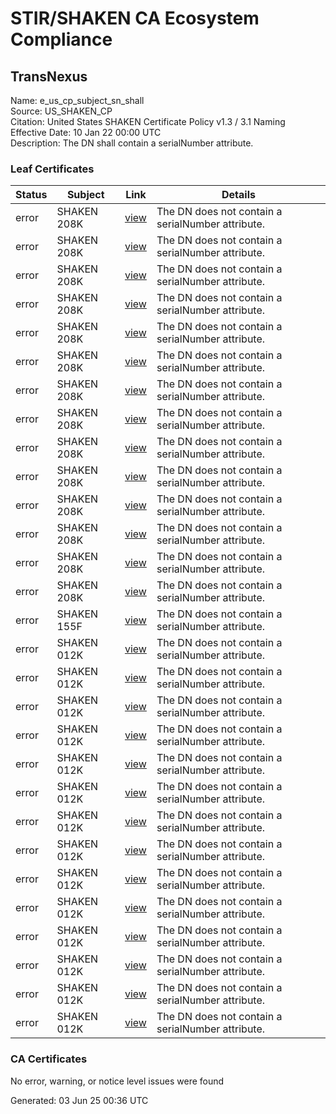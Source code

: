 # STIR/SHAKEN CA Ecosystem Compliance

## TransNexus

Name: e_us_cp_subject_sn_shall\
Source: US_SHAKEN_CP\
Citation: United States SHAKEN Certificate Policy v1.3 / 3.1 Naming\
Effective Date: 10 Jan 22 00:00 UTC\
Description: The DN shall contain a serialNumber attribute.

### Leaf Certificates

| Status | Subject | Link | Details |
|--------|---------|------|---------|
| error | SHAKEN 208K | [view](../../CERTS/dbd5bdde7ae90980feaf6b2c931b92fc23d4a8dd4f27288cf3ee43a18c795b99/README.md) | The DN does not contain a serialNumber attribute. |
| error | SHAKEN 208K | [view](../../CERTS/e3f0966d5ab445dd47dc99c49026afd2e7cf5a598f92e68d5d3c874d094a58db/README.md) | The DN does not contain a serialNumber attribute. |
| error | SHAKEN 208K | [view](../../CERTS/20af2dd9bb4299a76d03c840e04795d0afc14205de2b3d119619a0e3d75ea298/README.md) | The DN does not contain a serialNumber attribute. |
| error | SHAKEN 208K | [view](../../CERTS/ac66251f8913cad0adec9a85190fde5338c1cc25bc0defe06ca5b5547ad429eb/README.md) | The DN does not contain a serialNumber attribute. |
| error | SHAKEN 208K | [view](../../CERTS/b50c7d4d79541ff8760909d79ad2a8618e4e6f34ee1ac2b2465fab4aa0f9cc6d/README.md) | The DN does not contain a serialNumber attribute. |
| error | SHAKEN 208K | [view](../../CERTS/710330723abb0cf6b8100f670cbb5295ae72a4927f3400f0dc3ce43ad7f9a587/README.md) | The DN does not contain a serialNumber attribute. |
| error | SHAKEN 208K | [view](../../CERTS/e4b622edca6abe10a4e39433e24fe60ca5421195f0f6e56e8f8bbf306bf62f91/README.md) | The DN does not contain a serialNumber attribute. |
| error | SHAKEN 208K | [view](../../CERTS/5f99aec472642352aa6aef51f948c43a7d97a6e223133e09e223b52668e6b753/README.md) | The DN does not contain a serialNumber attribute. |
| error | SHAKEN 208K | [view](../../CERTS/759213c3e4f167b6ff0f19afe7cfb9040d20abad3cb4edf6bfda0c6b05f9affa/README.md) | The DN does not contain a serialNumber attribute. |
| error | SHAKEN 208K | [view](../../CERTS/311d51bb879e8ef6f055491b9cc32ae89f2cef26017c08c444ba1a2752f67aee/README.md) | The DN does not contain a serialNumber attribute. |
| error | SHAKEN 208K | [view](../../CERTS/dd120e7f840d7afcaeb3e4dfac7d516e37d5e402d8c6f2b2a5b238ecbb51deee/README.md) | The DN does not contain a serialNumber attribute. |
| error | SHAKEN 208K | [view](../../CERTS/931b2483816efd98dc65c86b9bb5367ca68f1ea89bc95bbdc152d4da5a8dc6cb/README.md) | The DN does not contain a serialNumber attribute. |
| error | SHAKEN 208K | [view](../../CERTS/bf564871da4bc52682e3b9ac6ee97a4ca88b38be1667a78ff253e4259b4e0bc8/README.md) | The DN does not contain a serialNumber attribute. |
| error | SHAKEN 208K | [view](../../CERTS/827c19bd766a9c72a9307216b2c1ffb14762c0992a1ae5124fa0000bf0ab46b4/README.md) | The DN does not contain a serialNumber attribute. |
| error | SHAKEN 155F | [view](../../CERTS/a362f777bdc5f47480b7ea351cfbd7b360695980f22ecd83c0f12d08690fd192/README.md) | The DN does not contain a serialNumber attribute. |
| error | SHAKEN 012K | [view](../../CERTS/28fed147af492ab17ab048361ef8d2b6bb3dc8fe1cfe371ac1bcd8ef0407b14b/README.md) | The DN does not contain a serialNumber attribute. |
| error | SHAKEN 012K | [view](../../CERTS/8d5a29bafce8ffd4eec624dda0ef4d4c9e56102652a6c96e40b1a6ccd0198908/README.md) | The DN does not contain a serialNumber attribute. |
| error | SHAKEN 012K | [view](../../CERTS/9076f5e495a317f61f815ee27946548b89fe171a466cdb0e00fb3760acefff8e/README.md) | The DN does not contain a serialNumber attribute. |
| error | SHAKEN 012K | [view](../../CERTS/328b062988fade949b3b9c5657905823778587761fb0ae1b60ab0525d761990d/README.md) | The DN does not contain a serialNumber attribute. |
| error | SHAKEN 012K | [view](../../CERTS/afe69bcfc0bc1692d21ae7cc4b2c899ba7c1c8ffee71f856db6441e75f0db86f/README.md) | The DN does not contain a serialNumber attribute. |
| error | SHAKEN 012K | [view](../../CERTS/3725f6cc80e6a3b9fa88161082c5c2462a46c30b636e153c550f95cf5d20f0d4/README.md) | The DN does not contain a serialNumber attribute. |
| error | SHAKEN 012K | [view](../../CERTS/c012454957a53aafe4317ce2f803bd40f39221b614b8b5e6e78d9acca01a3dd0/README.md) | The DN does not contain a serialNumber attribute. |
| error | SHAKEN 012K | [view](../../CERTS/766141526ceebda4e609f567ce83b8c58213df4d1dcaee052318718168d4becf/README.md) | The DN does not contain a serialNumber attribute. |
| error | SHAKEN 012K | [view](../../CERTS/3a6cd1a300433dae960d4036383817f141d79ab20fb436dd5e48e0793886af95/README.md) | The DN does not contain a serialNumber attribute. |
| error | SHAKEN 012K | [view](../../CERTS/34c007390f0b63f6690257f26459a89abfb6a3a2eae35b0e232c770ca453b6ad/README.md) | The DN does not contain a serialNumber attribute. |
| error | SHAKEN 012K | [view](../../CERTS/73deb88ba25759bdcd068c628c5efd403a0a5b81bc7ad6310da8291603c23e7d/README.md) | The DN does not contain a serialNumber attribute. |
| error | SHAKEN 012K | [view](../../CERTS/ceed20508531333fa30328d1f671dcbf6df024da8bebc83f959f7ed940f833e3/README.md) | The DN does not contain a serialNumber attribute. |
| error | SHAKEN 012K | [view](../../CERTS/8e27581cdb74f0001a8a3d49a0ab3dae43ab2975484149f86312e594bc950ff4/README.md) | The DN does not contain a serialNumber attribute. |
| error | SHAKEN 012K | [view](../../CERTS/cda8fb9759e84d46c7450209fd910360d7e7d735618d3d4fc9a014d37677ec41/README.md) | The DN does not contain a serialNumber attribute. |

### CA Certificates

No error, warning, or notice level issues were found


Generated: 03 Jun 25 00:36 UTC